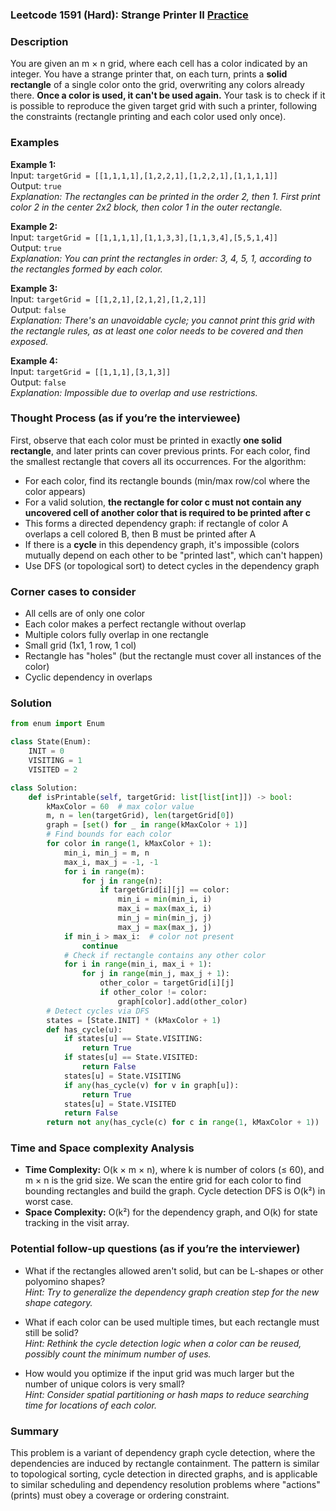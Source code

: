 ### Leetcode 1591 (Hard): Strange Printer II [Practice](https://leetcode.com/problems/strange-printer-ii)

### Description  
You are given an m × n grid, where each cell has a color indicated by an integer. You have a strange printer that, on each turn, prints a **solid rectangle** of a single color onto the grid, overwriting any colors already there. **Once a color is used, it can't be used again.** Your task is to check if it is possible to reproduce the given target grid with such a printer, following the constraints (rectangle printing and each color used only once).

### Examples  
**Example 1:**  
Input: `targetGrid = [[1,1,1,1],[1,2,2,1],[1,2,2,1],[1,1,1,1]]`  
Output: `true`  
*Explanation: The rectangles can be printed in the order 2, then 1. First print color 2 in the center 2x2 block, then color 1 in the outer rectangle.*

**Example 2:**  
Input: `targetGrid = [[1,1,1,1],[1,1,3,3],[1,1,3,4],[5,5,1,4]]`  
Output: `true`  
*Explanation: You can print the rectangles in order: 3, 4, 5, 1, according to the rectangles formed by each color.*

**Example 3:**  
Input: `targetGrid = [[1,2,1],[2,1,2],[1,2,1]]`  
Output: `false`  
*Explanation: There's an unavoidable cycle; you cannot print this grid with the rectangle rules, as at least one color needs to be covered and then exposed.*

**Example 4:**  
Input: `targetGrid = [[1,1,1],[3,1,3]]`  
Output: `false`  
*Explanation: Impossible due to overlap and use restrictions.*

### Thought Process (as if you’re the interviewee)  
First, observe that each color must be printed in exactly **one solid rectangle**, and later prints can cover previous prints. For each color, find the smallest rectangle that covers all its occurrences. For the algorithm:

- For each color, find its rectangle bounds (min/max row/col where the color appears)
- For a valid solution, **the rectangle for color c must not contain any uncovered cell of another color that is required to be printed after c**
- This forms a directed dependency graph: if rectangle of color A overlaps a cell colored B, then B must be printed after A
- If there is a **cycle** in this dependency graph, it's impossible (colors mutually depend on each other to be "printed last", which can't happen)
- Use DFS (or topological sort) to detect cycles in the dependency graph

### Corner cases to consider  
- All cells are of only one color
- Each color makes a perfect rectangle without overlap
- Multiple colors fully overlap in one rectangle
- Small grid (1x1, 1 row, 1 col)
- Rectangle has "holes" (but the rectangle must cover all instances of the color)
- Cyclic dependency in overlaps

### Solution

```python
from enum import Enum

class State(Enum):
    INIT = 0
    VISITING = 1
    VISITED = 2

class Solution:
    def isPrintable(self, targetGrid: list[list[int]]) -> bool:
        kMaxColor = 60  # max color value
        m, n = len(targetGrid), len(targetGrid[0])
        graph = [set() for _ in range(kMaxColor + 1)]
        # Find bounds for each color
        for color in range(1, kMaxColor + 1):
            min_i, min_j = m, n
            max_i, max_j = -1, -1
            for i in range(m):
                for j in range(n):
                    if targetGrid[i][j] == color:
                        min_i = min(min_i, i)
                        max_i = max(max_i, i)
                        min_j = min(min_j, j)
                        max_j = max(max_j, j)
            if min_i > max_i:  # color not present
                continue
            # Check if rectangle contains any other color
            for i in range(min_i, max_i + 1):
                for j in range(min_j, max_j + 1):
                    other_color = targetGrid[i][j]
                    if other_color != color:
                        graph[color].add(other_color)
        # Detect cycles via DFS
        states = [State.INIT] * (kMaxColor + 1)
        def has_cycle(u):
            if states[u] == State.VISITING:
                return True
            if states[u] == State.VISITED:
                return False
            states[u] = State.VISITING
            if any(has_cycle(v) for v in graph[u]):
                return True
            states[u] = State.VISITED
            return False
        return not any(has_cycle(c) for c in range(1, kMaxColor + 1))
```

### Time and Space complexity Analysis  
- **Time Complexity:** O(k × m × n), where k is number of colors (≤ 60), and m × n is the grid size. We scan the entire grid for each color to find bounding rectangles and build the graph. Cycle detection DFS is O(k²) in worst case.
- **Space Complexity:** O(k²) for the dependency graph, and O(k) for state tracking in the visit array.

### Potential follow-up questions (as if you’re the interviewer)  
- What if the rectangles allowed aren't solid, but can be L-shapes or other polyomino shapes?  
  *Hint: Try to generalize the dependency graph creation step for the new shape category.*

- What if each color can be used multiple times, but each rectangle must still be solid?  
  *Hint: Rethink the cycle detection logic when a color can be reused, possibly count the minimum number of uses.*

- How would you optimize if the input grid was much larger but the number of unique colors is very small?  
  *Hint: Consider spatial partitioning or hash maps to reduce searching time for locations of each color.*

### Summary
This problem is a variant of dependency graph cycle detection, where the dependencies are induced by rectangle containment. The pattern is similar to topological sorting, cycle detection in directed graphs, and is applicable to similar scheduling and dependency resolution problems where "actions" (prints) must obey a coverage or ordering constraint.
